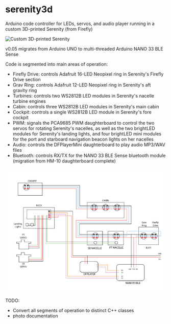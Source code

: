 # serenity3d
Arduino code controller for LEDs, servos, and audio player running in a custom 3D-printed Serenity (from Firefly)


![Custom 3D-printed Serenity](./photos/20200716_123242.jpg?raw=true)

v0.05 migrates from Arduino UNO to multi-threaded Arduino NANO 33 BLE Sense

Code is segmented into main areas of operation:
- Firefly Drive: controls Adafruit 16-LED Neopixel ring in Serenity's Firefly Drive section
- Grav Ring: controls Adafruit 12-LED Neopixel ring in Serenity's aft gravity ring
- Turbines: controls two WS2812B LED modules in Serenity's nacelle turbine engines
- Cabin: controls three WS2812B LED modules in Serenity's main cabin
- Cockpit: controls a single WS2812B LED module in Serenity's fore cockpit
- PWM: signals the PCA9685 PWM daughterboard to control the two servos for rotating Serenity's nacelles, as well as the two brightLED modules for Serenity's landing lights, and four brightLED mini modules for the port and starboard navigation beacon lights on her nacelles
- Audio: controls the DFPlayerMini daughterboard to play audio MP3/WAV files
- Bluetooth: controls RX/TX for the NANO 33 BLE Sense bluetooth module (migration from HM-10 daughterboard complete)


![Wiring diagram](./photos/wiring-diagram.jpg?raw=true)


TODO:
- Convert all segments of operation to distinct C++ classes
- photo documentation
